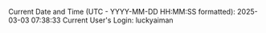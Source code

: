 Current Date and Time (UTC - YYYY-MM-DD HH:MM:SS formatted): 2025-03-03 07:38:33
Current User's Login: luckyaiman
